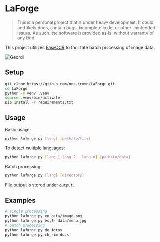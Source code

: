 # LaForge

> This is a personal project that is under heavy development. It could, and likely does, contain bugs, incomplete code,
> or other unintended issues. As such, the software is provided as-is, without warranty of any kind.

This project utilizes [EasyOCR](https://github.com/JaidedAI/EasyOCR) to facilitate batch processing of image data.

![Geordi](static/geordi.gif)

## Setup
```bash
git clone https://github.com/nos-tromo/LaForge.git
cd LaForge
python -m venv .venv
source .venv/bin/activate
pip install -r requirements.txt
```

## Usage
Basic usage:
```bash
python laforge.py [lang] [path/to/file]
```
To detect multiple languages:
```bash
python laforge.py [lang_1,lang_2...lang_n] [path/to/data]
```
Batch processing:
```bash
python laforge.py [lang] [directory]
```
File output is stored under `output`.

## Examples
```bash
# single processing
python laforge.py en data/image.png
python laforge.py es,fr data/menu.jpg 
# batch processing
python laforge.py de fotos
python laforge.py ch_sim docs 
```